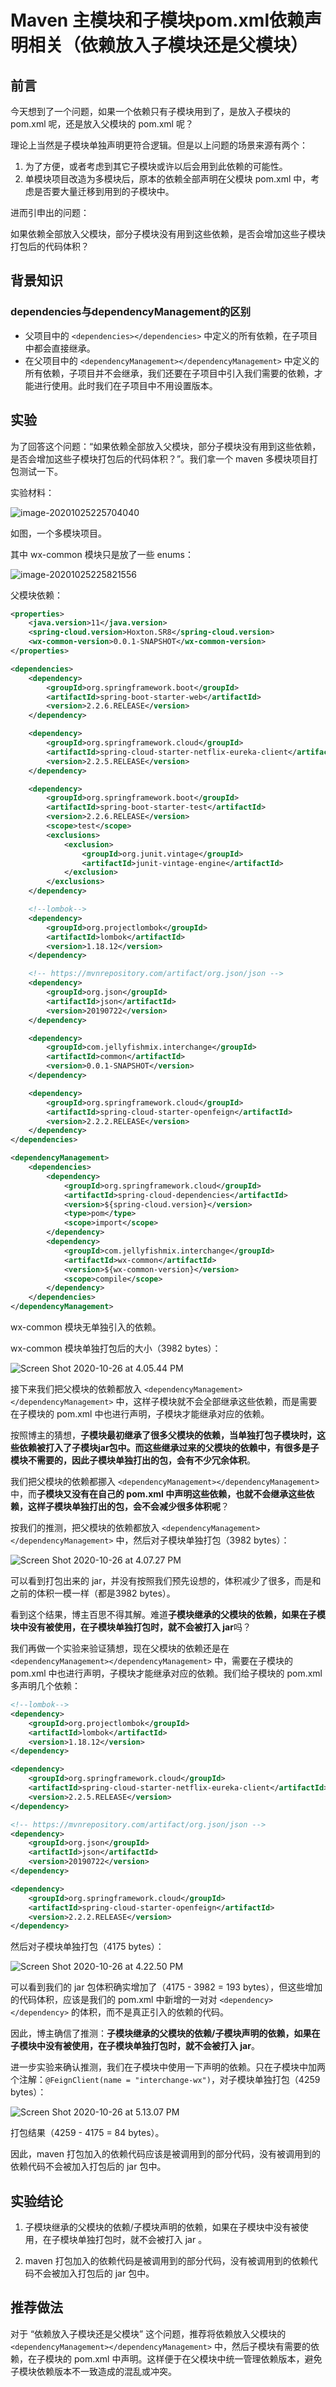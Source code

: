 # Maven 主模块和子模块pom.xml依赖声明相关（依赖放入子模块还是父模块）



## 前言

今天想到了一个问题，如果一个依赖只有子模块用到了，是放入子模块的 pom.xml 呢，还是放入父模块的 pom.xml 呢？

理论上当然是子模块单独声明更符合逻辑。但是以上问题的场景来源有两个：

1. 为了方便，或者考虑到其它子模块或许以后会用到此依赖的可能性。
2. 单模块项目改造为多模块后，原本的依赖全部声明在父模块 pom.xml 中，考虑是否要大量迁移到用到的子模块中。

进而引申出的问题：

如果依赖全部放入父模块，部分子模块没有用到这些依赖，是否会增加这些子模块打包后的代码体积？



## 背景知识

### dependencies与dependencyManagement的区别

- 父项目中的 `<dependencies></dependencies>` 中定义的所有依赖，在子项目中都会直接继承。
- 在父项目中的 `<dependencyManagement></dependencyManagement>` 中定义的所有依赖，子项目并不会继承，我们还要在子项目中引入我们需要的依赖，才能进行使用。此时我们在子项目中不用设置版本。



## 实验

为了回答这个问题：“如果依赖全部放入父模块，部分子模块没有用到这些依赖，是否会增加这些子模块打包后的代码体积？”。我们拿一个 maven 多模块项目打包测试一下。

实验材料：

![image-20201025225704040](https://image-hosting.jellyfishmix.com/20201025225704.png)



如图，一个多模块项目。

其中 wx-common 模块只是放了一些 enums：

![image-20201025225821556](https://image-hosting.jellyfishmix.com/20201025225821.png)



父模块依赖：

```xml
<properties>
    <java.version>11</java.version>
    <spring-cloud.version>Hoxton.SR8</spring-cloud.version>
    <wx-common-version>0.0.1-SNAPSHOT</wx-common-version>
</properties>

<dependencies>
    <dependency>
        <groupId>org.springframework.boot</groupId>
        <artifactId>spring-boot-starter-web</artifactId>
        <version>2.2.6.RELEASE</version>
    </dependency>

    <dependency>
        <groupId>org.springframework.cloud</groupId>
        <artifactId>spring-cloud-starter-netflix-eureka-client</artifactId>
        <version>2.2.5.RELEASE</version>
    </dependency>

    <dependency>
        <groupId>org.springframework.boot</groupId>
        <artifactId>spring-boot-starter-test</artifactId>
        <version>2.2.6.RELEASE</version>
        <scope>test</scope>
        <exclusions>
            <exclusion>
                <groupId>org.junit.vintage</groupId>
                <artifactId>junit-vintage-engine</artifactId>
            </exclusion>
        </exclusions>
    </dependency>

    <!--lombok-->
    <dependency>
        <groupId>org.projectlombok</groupId>
        <artifactId>lombok</artifactId>
        <version>1.18.12</version>
    </dependency>

    <!-- https://mvnrepository.com/artifact/org.json/json -->
    <dependency>
        <groupId>org.json</groupId>
        <artifactId>json</artifactId>
        <version>20190722</version>
    </dependency>

    <dependency>
        <groupId>com.jellyfishmix.interchange</groupId>
        <artifactId>common</artifactId>
        <version>0.0.1-SNAPSHOT</version>
    </dependency>

    <dependency>
        <groupId>org.springframework.cloud</groupId>
        <artifactId>spring-cloud-starter-openfeign</artifactId>
        <version>2.2.2.RELEASE</version>
    </dependency>
</dependencies>

<dependencyManagement>
    <dependencies>
        <dependency>
            <groupId>org.springframework.cloud</groupId>
            <artifactId>spring-cloud-dependencies</artifactId>
            <version>${spring-cloud.version}</version>
            <type>pom</type>
            <scope>import</scope>
        </dependency>
        <dependency>
            <groupId>com.jellyfishmix.interchange</groupId>
            <artifactId>wx-common</artifactId>
            <version>${wx-common-version}</version>
            <scope>compile</scope>
        </dependency>
    </dependencies>
</dependencyManagement>
```



wx-common 模块无单独引入的依赖。

wx-common 模块单独打包后的大小（3982 bytes）：

![Screen Shot 2020-10-26 at 4.05.44 PM](https://image-hosting.jellyfishmix.com/20201026160842.png)



接下来我们把父模块的依赖都放入 `<dependencyManagement></dependencyManagement>` 中，这样子模块就不会全部继承这些依赖，而是需要在子模块的 pom.xml 中也进行声明，子模块才能继承对应的依赖。

按照博主的猜想，**子模块最初继承了很多父模块的依赖，当单独打包子模块时，这些依赖被打入了子模块jar包中。而这些继承过来的父模块的依赖中，有很多是子模块不需要的，因此子模块单独打出的包，会有不少冗余体积**。

我们把父模块的依赖都挪入 `<dependencyManagement></dependencyManagement>` 中，而**子模块又没有在自己的 pom.xml 中声明这些依赖，也就不会继承这些依赖，这样子模块单独打出的包，会不会减少很多体积呢**？

按我们的推测，把父模块的依赖都放入 `<dependencyManagement></dependencyManagement>` 中，然后对子模块单独打包（3982 bytes）：

![Screen Shot 2020-10-26 at 4.07.27 PM](https://image-hosting.jellyfishmix.com/20201026161539.png)



可以看到打包出来的 jar，并没有按照我们预先设想的，体积减少了很多，而是和之前的体积一模一样（都是3982 bytes）。

看到这个结果，博主百思不得其解。难道**子模块继承的父模块的依赖，如果在子模块中没有被使用，在子模块单独打包时，就不会被打入 jar**吗？

我们再做一个实验来验证猜想，现在父模块的依赖还是在 `<dependencyManagement></dependencyManagement>` 中，需要在子模块的 pom.xml 中也进行声明，子模块才能继承对应的依赖。我们给子模块的 pom.xml 多声明几个依赖：

```xml
<!--lombok-->
<dependency>
    <groupId>org.projectlombok</groupId>
    <artifactId>lombok</artifactId>
    <version>1.18.12</version>
</dependency>

<dependency>
    <groupId>org.springframework.cloud</groupId>
    <artifactId>spring-cloud-starter-netflix-eureka-client</artifactId>
    <version>2.2.5.RELEASE</version>
</dependency>

<!-- https://mvnrepository.com/artifact/org.json/json -->
<dependency>
    <groupId>org.json</groupId>
    <artifactId>json</artifactId>
    <version>20190722</version>
</dependency>

<dependency>
    <groupId>org.springframework.cloud</groupId>
    <artifactId>spring-cloud-starter-openfeign</artifactId>
    <version>2.2.2.RELEASE</version>
</dependency>
```

然后对子模块单独打包（4175 bytes）：

![Screen Shot 2020-10-26 at 4.22.50 PM](https://image-hosting.jellyfishmix.com/20201026162340.png)



可以看到我们的 jar 包体积确实增加了（4175 - 3982 = 193 bytes），但这些增加的代码体积，应该是我们的 pom.xml 中新增的一对对 `<dependency></dependency>` 的体积，而不是真正引入的依赖的代码。

因此，博主确信了推测：**子模块继承的父模块的依赖/子模块声明的依赖，如果在子模块中没有被使用，在子模块单独打包时，就不会被打入 jar**。

进一步实验来确认推测，我们在子模块中使用一下声明的依赖。只在子模块中加两个注解：`@FeignClient(name = "interchange-wx")`，对子模块单独打包（4259 bytes）：

![Screen Shot 2020-10-26 at 5.13.07 PM](https://image-hosting.jellyfishmix.com/20201026232047.png)

打包结果（4259 - 4175 = 84 bytes）。

因此，maven 打包加入的依赖代码应该是被调用到的部分代码，没有被调用到的依赖代码不会被加入打包后的 jar 包中。



## 实验结论

1. 子模块继承的父模块的依赖/子模块声明的依赖，如果在子模块中没有被使用，在子模块单独打包时，就不会被打入 jar 。

2. maven 打包加入的依赖代码是被调用到的部分代码，没有被调用到的依赖代码不会被加入打包后的 jar 包中。



## 推荐做法

对于 “依赖放入子模块还是父模块” 这个问题，推荐将依赖放入父模块的  `<dependencyManagement></dependencyManagement>` 中，然后子模块有需要的依赖，在子模块的 pom.xml 中声明。这样便于在父模块中统一管理依赖版本，避免子模块依赖版本不一致造成的混乱或冲突。